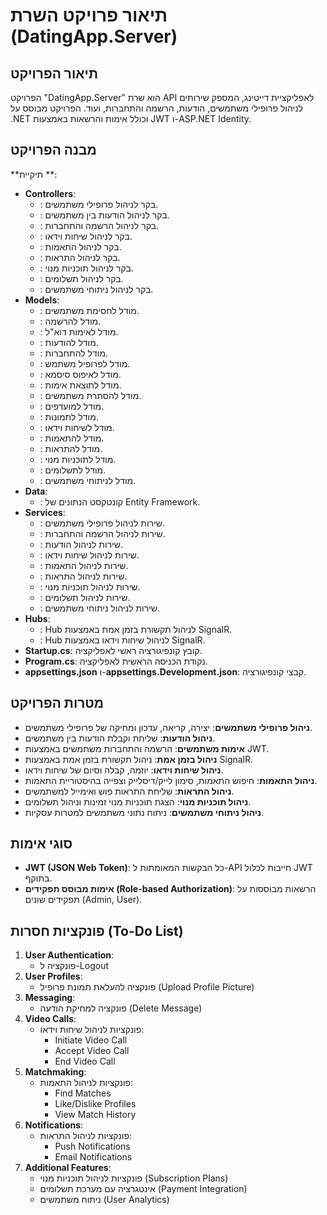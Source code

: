 # תיאור פרויקט השרת (DatingApp.Server)

## תיאור הפרויקט
הפרויקט "DatingApp.Server" הוא שרת API לאפליקציית דייטינג, המספק שירותים לניהול פרופילי משתמשים, הודעות, הרשמה והתחברות, ועוד. הפרויקט מבוסס על .NET וכולל אימות והרשאות באמצעות JWT ו-ASP.NET Identity.

## מבנה הפרויקט
**תיקיית **:
- **Controllers**:
  - : בקר לניהול פרופילי משתמשים.
  - : בקר לניהול הודעות בין משתמשים.
  - : בקר לניהול הרשמה והתחברות.
  - : בקר לניהול שיחות וידאו.
  - : בקר לניהול התאמות.
  - : בקר לניהול התראות.
  - : בקר לניהול תוכניות מנוי.
  - : בקר לניהול תשלומים.
  - : בקר לניהול ניתוחי משתמשים.
- **Models**:
  - : מודל לחסימת משתמשים.
  - : מודל להרשמה.
  - : מודל לאימות דוא"ל.
  - : מודל להודעות.
  - : מודל להתחברות.
  - : מודל לפרופיל משתמש.
  - : מודל לאיפוס סיסמא.
  - : מודל לתוצאת אימות.
  - : מודל להסתרת משתמשים.
  - : מודל למועדפים.
  - : מודל לתמונות.
  - : מודל לשיחות וידאו.
  - : מודל להתאמות.
  - : מודל להתראות.
  - : מודל לתוכניות מנוי.
  - : מודל לתשלומים.
  - : מודל לניתוחי משתמשים.
- **Data**:
  - : קונטקסט הנתונים של Entity Framework.
- **Services**:
  - : שירות לניהול פרופילי משתמשים.
  - : שירות לניהול הרשמה והתחברות.
  - : שירות לניהול הודעות.
  - : שירות לניהול שיחות וידאו.
  - : שירות לניהול התאמות.
  - : שירות לניהול התראות.
  - : שירות לניהול תוכניות מנוי.
  - : שירות לניהול תשלומים.
  - : שירות לניהול ניתוחי משתמשים.
- **Hubs**:
  - : Hub לניהול תקשורת בזמן אמת באמצעות SignalR.
  - : Hub לניהול שיחות וידאו באמצעות SignalR.
- **Startup.cs**: קובץ קונפיגורציה ראשי לאפליקציה.
- **Program.cs**: נקודת הכניסה הראשית לאפליקציה.
- **appsettings.json** ו-**appsettings.Development.json**: קבצי קונפיגורציה.

## מטרות הפרויקט
- **ניהול פרופילי משתמשים**: יצירה, קריאה, עדכון ומחיקה של פרופילי משתמשים.
- **ניהול הודעות**: שליחת וקבלת הודעות בין משתמשים.
- **אימות משתמשים**: הרשמה והתחברות משתמשים באמצעות JWT.
- **ניהול בזמן אמת**: ניהול תקשורת בזמן אמת באמצעות SignalR.
- **ניהול שיחות וידאו**: יוזמה, קבלה וסיום של שיחות וידאו.
- **ניהול התאמות**: חיפוש התאמות, סימון לייק/דיסלייק וצפייה בהיסטוריית התאמות.
- **ניהול התראות**: שליחת התראות פוש ואימייל למשתמשים.
- **ניהול תוכניות מנוי**: הצגת תוכניות מנוי זמינות וניהול תשלומים.
- **ניהול ניתוחי משתמשים**: ניתוח נתוני משתמשים למטרות עסקיות.

## סוגי אימות
- **JWT (JSON Web Token)**: כל הבקשות המאומתות ל-API חייבות לכלול JWT בתוקף.
- **אימות מבוסס תפקידים (Role-based Authorization)**: הרשאות מבוססות על תפקידים שונים (Admin, User).

## פונקציות חסרות (To-Do List)
1. **User Authentication**:
   - פונקציה ל-Logout
2. **User Profiles**:
   - פונקציה להעלאת תמונת פרופיל (Upload Profile Picture)
3. **Messaging**:
   - פונקציה למחיקת הודעה (Delete Message)
4. **Video Calls**:
   - פונקציות לניהול שיחות וידאו:
     - Initiate Video Call
     - Accept Video Call
     - End Video Call
5. **Matchmaking**:
   - פונקציות לניהול התאמות:
     - Find Matches
     - Like/Dislike Profiles
     - View Match History
6. **Notifications**:
   - פונקציות לניהול התראות:
     - Push Notifications
     - Email Notifications
7. **Additional Features**:
   - פונקציות לניהול תוכניות מנוי (Subscription Plans)
   - אינטגרציה עם מערכת תשלומים (Payment Integration)
   - ניתוח משתמשים (User Analytics)

